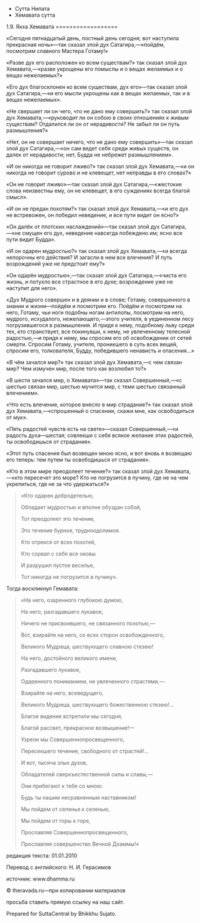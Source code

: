 









* Сутта Нипата
* Хемавата сутта


1\.9\. Якха Хемавата
\=\=\=\=\=\=\=\=\=\=\=\=\=\=\=\=\=\=



«Cегодня пятнадцатый день, постный день сегодня; вот наступила прекрасная ночь»—так сказал злой дух Сатагира,—«пойдём, посмотрим славного Мастера Готаму\!»


«Разве дух его расположен ко всем существам?» так сказал злой дух Хемавата,—«разве укрощены его помыслы и о вещах желаемых и о вещах нежелаемых?»


«Его дух благосклонен ко всем существам, дух его»—так сказал злой дух Сатагира,—«и его мысли укрощены как в вещах желаемых, так и в вещах нежелаемых»\.


«Не свершает ли он чего, что не дано ему совершить?» так сказал злой дух Хемавата,—«руководит ли он собою в своих отношениях к живым существам? Отдалился ли он от нерадивости? Не забыл ли он путь размышления?»


«Нет, он не совершает ничего, что не дано ему совершить»—так сказал злой дух Сатагира,—«он сам ведет себя среди живых существ, он далек от нерадивости; нет, Будда не небрежет размышлением»\.


«И он никогда не говорит лживо?» так сказал злой дух Хемавата,—«и он никогда не говорит сурово и не клевещет, нет неправды в его словах?»


«Он не говорит лживо»—так сказал злой дух Сатагира,—«жестокие слова неизвестны ему, он не клевещет, в его суждениях всегда благой смысл»\.


«И он не предан похотям?» так сказал злой дух Хемавата,—«и его дух не встревожен, он победил неведение, и все пути видит он ясно?»


«Он далёк от плотских наслаждений»—так сказал злой дух Сатагира,—«не смущен его дух, неведение навсегда побеждено им; ясно все пути видит Будда»\.


«И он одарен мудростью?» так сказал злой дух Хемавата,—«и всегда непорочны его действия? И загасли в нем все влечения? И путь возрождений уже не предстоит ему?»


«Он одарён мудростью»,—так сказал злой дух Сатагира,—«чиста его жизнь, и потухло все страстное в его духе; возрождение уже не наступит для него»\.


«Дух Мудрого совершен и в деянии и в слове; Готаму, совершенного в знании и жизни—пойдём и посмотрим его\. Пойдём и посмотрим на него, Готаму, чьи ноги подобны ногам антилопы, посмотрим на него, мудрого, исхудалого, нежелающего,—этого учителя, в уединенном лесу погрузившегося в размышления\. И придя к нему, подобному льву среди тех, кто странствует, все покинувши, к нему, не увлеченному телесной радостью,—и придя к нему, мы спросим его об освобождении от сетей смерти\. Спросим Готаму, учителя, проникшего в суть всех вещей, спросим его, толкователя, Будду, победившего ненависть и опасения…»


«В чём зачался мир?» так сказал злой дух Хемавата,—с чем связан мир? Чем измучен мир, после того как возлюбил то?»


«В шести зачался мир, о Хемавата»—так сказал Совершенный,—«с шестью связан мир, шестью мучится мир, с теми шестью связанный влечением»\.


«Что есть влечение, которое внесло в мир страдание?» так сказал злой дух Хемавата,—«спрошенный о спасении, скажи мне, как освободиться от мук»\.


«Пять радостей чувств есть на свете»—сказал Совершенный,—«и радость духа—шестая; совлекши с себя всякое желание этих радостей, ты освободишься от страдания»\.


«Этот путь спасения был возвещен мною ясно, и вот вновь я возвещаю его теперь: тем путем ты освободишься от страдания»\.


«Кто в этом мире преодолеет течение?» так сказал злой дух Хемавата,—«кто пересечет это море? Кто не погрузится в пучину, где не на чем укрепиться, где не за что удержаться?»



> «Кто одарен добродетелью,  
> 
> Обладает мудростью и вполне обуздан собой,  
> 
> Тот преодолеет это течение,  
> 
> Это течение бурное, трудноодолимое\.
> 
> 
> Кто отрекся от всех похотей,  
> 
> Кто сорвал с себя все оковы  
> 
> И разрушил пустое веселье,  
> 
> Тот никогда не погрузится в пучину»\.


Тогда воскликнул Гемавата:



> «На него, озаренного глубокою думою,  
> 
> На него, разгадавшего лукавое,  
> 
> Ничего не присвоившего, не связанного похотью,—  
> 
> Вот, взирайте на него, со всех сторон освобожденного,  
> 
> Великого Мудреца, шествующего славною стезею\!
> 
> 
> На него, достойного великого имени,  
> 
> Разгадавшего лукавое,  
> 
> Одаренного пониманием, не увлеченного страстями,—  
> 
> Взирайте на него, всеведущего,  
> 
> Великого Мудреца, шествующего божественною стезею\!…
> 
> 
> Благое видение встретили мы сегодня,  
> 
> Благой рассвет, прекрасное возвышение\!—  
> 
> Узрели мы Совершеннопросвещенного,  
> 
> Пересекшего течение, свободного от страстей\!…
> 
> 
> И вот, тысяча злых духов,  
> 
> Обладателей сверхъестественной силы и славы,—  
> 
> Они прибегают к тебе со мною:  
> 
> Будь ты нашим несравненным наставником\!
> 
> 
> Мы пойдем от селенья к селенью,  
> 
> Мы пойдем от горы к горе,  
> 
> Прославляя Совершеннопросвещенного,  
> 
> Прославляя совершенство Вечной Дхаммы\!»



редакция текста: 01\.01\.2010


Перевод с английского: Н\. И\. Герасимов


источник: www\.dhamma\.ru


© theravada\.ru—при копировании материалов


просьба ставить прямую ссылку на наш сайт\.


Prepared for SuttaCentral by Bhikkhu Sujato\.







